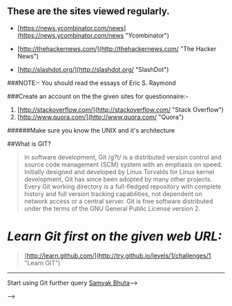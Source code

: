These are the sites viewed regularly.
-------------------------------------
* [https://news.ycombinator.com/news](https://news.ycombinator.com/news "Ycombinator")

* [http://thehackernews.com/](http://thehackernews.com/ "The Hacker News")

* [http://slashdot.org/](http://slashdot.org/ "SlashDot")

###NOTE:- You should read the essays of Eric S. Raymond 

###Create an account on the the given sites for questionnaire:-
1. [http://stackoverflow.com/](http://stackoverflow.com/ "Stack Overflow")
2. [http://www.quora.com/](http://www.quora.com/ "Quora")

######Make sure you know the UNIX and it's architecture

##What is GIT?
>In software development, Git /g?t/ is a distributed version control and source code management (SCM) system with an emphasis on speed. Initially designed and developed by Linus Torvalds for Linux kernel development, Git has since been adopted by many other projects.
>Every Git working directory is a full-fledged repository with complete history and full version tracking capabilities, not dependent on network access or a central server.
>Git is free software distributed under the terms of the GNU General Public License version 2.

*Learn Git first on the given web URL:*
=======================================
> [http://learn.github.com/](http://try.github.io/levels/1/challenges/1 "Learn GIT")

---
Start using Git further query [Samyak Bhuta]( mailto:samyak.bhuta@gmail.com "Samyak")-->
<!--HTML Source:
<h2>These are the sites viewed regularly.</h2>

<ul>
<li><p><a href="https://news.ycombinator.com/news" title="Ycombinator">https://news.ycombinator.com/news</a></p></li>
<li><p><a href="http://thehackernews.com/" title="The Hacker News">http://thehackernews.com/</a></p></li>
<li><p><a href="http://slashdot.org/" title="SlashDot">http://slashdot.org/</a></p></li>
</ul>

<h3>NOTE:- You should read the essays of Eric S. Raymond</h3>

<h3>Create an account on the the given sites for questionnaire:-</h3>

<ol>
<li><a href="http://stackoverflow.com/" title="Stack Overflow">http://stackoverflow.com/</a></li>
<li><a href="http://www.quora.com/" title="Quora">http://www.quora.com/</a></li>
</ol>

<h6>Make sure you know the UNIX and it's architecture</h6>

<h2>What is GIT?</h2>

<blockquote>
  <p>In software development, Git /g?t/ is a distributed version control and source code management (SCM) system with an emphasis on speed. Initially designed and developed by Linus Torvalds for Linux kernel development, Git has since been adopted by many other projects.
Every Git working directory is a full-fledged repository with complete history and full version tracking capabilities, not dependent on network access or a central server.
Git is free software distributed under the terms of the GNU General Public License version 2.</p>
</blockquote>

<h1><em>Learn Git first on the given web URL:</em></h1>

<blockquote>
  <p><a href="http://try.github.io/levels/1/challenges/1" title="Learn GIT">http://learn.github.com/</a></p>
</blockquote>

<hr />

<p>Start using Git further query <a href="mailto:samyak.bhuta@gmail.com" title="Samyak">Samyak Bhuta</a>--></p>-->